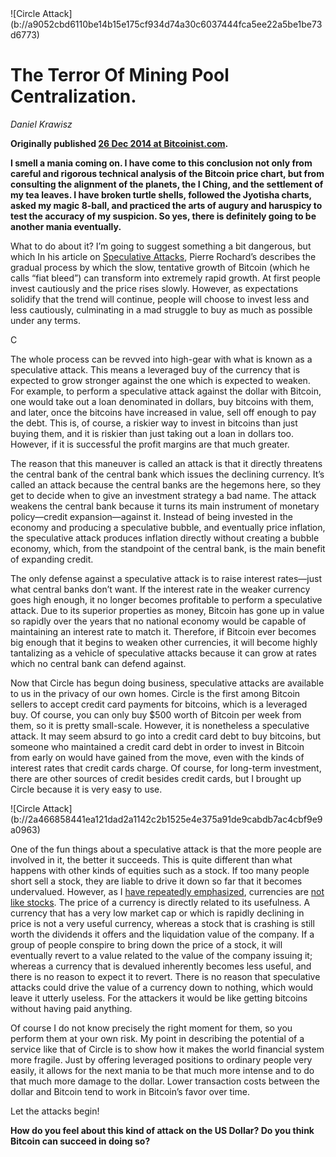<div class="my-4 text-center">![Circle Attack](b://a9052cbd6110be14b15e175cf934d74a30c6037444fca5ee22a5be1be73d6773)</div>

# The Terror Of Mining Pool Centralization.

_Daniel Krawisz_

**Originally published [26 Dec 2014 at Bitcoinist.com](https://bitcoinist.com/attack-dollar-circle/).**

**I smell a mania coming on. I have come to this conclusion not only from careful and rigorous technical analysis of the Bitcoin price chart, but from consulting the alignment of the planets, the I Ching, and the settlement of my tea leaves. I have broken turtle shells, followed the Jyotisha charts, asked my magic 8-ball, and practiced the arts of augury and haruspicy to test the accuracy of my suspicion. So yes, there is definitely going to be another mania eventually.**

What to do about it? I’m going to suggest something a bit dangerous, but which In his article on [Speculative Attacks](https://nakamotoinstitute.org/mempool/speculative-attack/), Pierre Rochard’s describes the gradual process by which the slow, tentative growth of Bitcoin (which he calls “fiat bleed”) can transform into extremely rapid growth. At first people invest cautiously and the price rises slowly. However, as expectations solidify that the trend will continue, people will choose to invest less and less cautiously, culminating in a mad struggle to buy as much as possible under any terms.


C


The whole process can be revved into high-gear with what is known as a speculative attack. This means a leveraged buy of the currency that is expected to grow stronger against the one which is expected to weaken. For example, to perform a speculative attack against the dollar with Bitcoin, one would take out a loan denominated in dollars, buy bitcoins with them, and later, once the bitcoins have increased in value, sell off enough to pay the debt. This is, of course, a riskier way to invest in bitcoins than just buying them, and it is riskier than just taking out a loan in dollars too. However, if it is successful the profit margins are that much greater.

The reason that this maneuver is called an attack is that it directly threatens the central bank of the central bank which issues the declining currency. It’s called an attack because the central banks are the hegemons here, so they get to decide when to give an investment strategy a bad name. The attack weakens the central bank because it turns its main instrument of monetary policy—credit expansion—against it. Instead of being invested in the economy and producing a speculative bubble, and eventually price inflation, the speculative attack produces inflation directly without creating a bubble economy, which, from the standpoint of the central bank, is the main benefit of expanding credit.

The only defense against a speculative attack is to raise interest rates—just what central banks don’t want. If the interest rate in the weaker currency goes high enough, it no longer becomes profitable to perform a speculative attack. Due to its superior properties as money, Bitcoin has gone up in value so rapidly over the years that no national economy would be capable of maintaining an interest rate to match it. Therefore, if Bitcoin ever becomes big enough that it begins to weaken other currencies, it will become highly tantalizing as a vehicle of speculative attacks because it can grow at rates which no central bank can defend against.

Now that Circle has begun doing business, speculative attacks are available to us in the privacy of our own homes. Circle is the first among Bitcoin sellers to accept credit card payments for bitcoins, which is a leveraged buy. Of course, you can only buy $500 worth of Bitcoin per week from them, so it is pretty small-scale. However, it is nonetheless a speculative attack. It may seem absurd to go into a credit card debt to buy bitcoins, but someone who maintained a credit card debt in order to invest in Bitcoin from early on would have gained from the move, even with the kinds of interest rates that credit cards charge. Of course, for long-term investment, there are other sources of credit besides credit cards, but I brought up Circle because it is very easy to use.

<div class="my-4 text-center">![Circle Attack](b://2a466858441ea121dad2a1142c2b1525e4e375a91de9cabdb7ac4cbf9e9a0963)</div>

One of the fun things about a speculative attack is that the more people are involved in it, the better it succeeds. This is quite different than what happens with other kinds of equities such as a stock. If too many people short sell a stock, they are liable to drive it down so far that it becomes undervalued. However, as I [have repeatedly emphasized](), currencies are [not like stocks](). The price of a currency is directly related to its usefulness. A currency that has a very low market cap or which is rapidly declining in price is not a very useful currency, whereas a stock that is crashing is still worth the dividends it offers and the liquidation value of the company. If a group of people conspire to bring down the price of a stock, it will eventually revert to a value related to the value of the company issuing it; whereas a currency that is devalued inherently becomes less useful, and there is no reason to expect it to revert. There is no reason that speculative attacks could drive the value of a currency down to nothing, which would leave it utterly useless. For the attackers it would be like getting bitcoins without having paid anything.

Of course I do not know precisely the right moment for them, so you perform them at your own risk. My point in describing the potential of a service like that of Circle is to show how it makes the world financial system more fragile. Just by offering leveraged positions to ordinary people very easily, it allows for the next mania to be that much more intense and to do that much more damage to the dollar. Lower transaction costs between the dollar and Bitcoin tend to work in Bitcoin’s favor over time.

Let the attacks begin!

**How do you feel about this kind of attack on the US Dollar?  Do you think Bitcoin can succeed in doing so?**



